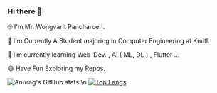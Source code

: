 ### Hi there 👋 ####

🤓 I'm Mr. Wongvarit Pancharoen.

🏫 I'm Currently A Student majoring in Computer Engineering at Kmitl.

🌱 I’m currently learning Web-Dev. , AI ( ML, DL ) , Flutter ...

😄 Have Fun Exploring my Repos.
<!--
**Glairly/Glairly** is a ✨ _special_ ✨ repository because its `README.md` (this file) appears on your GitHub profile.

Here are some ideas tnameo get you started:

- 🔭 I’m currently working on ...
- 🌱 I’m currently learning ...
- 👯 I’m looking to collaborate on ...
- 🤔 I’m looking for help with ...
- 💬 Ask me about ...
- 📫 How to reach me: ...
- 😄 Pronouns: ...
- ⚡ Fun fact: ...
-->
![Anurag's GitHub stats](https://github-readme-stats.vercel.app/api?username=Glairly&show_icons=true&theme=radical) \n
[![Top Langs](https://github-readme-stats.vercel.app/api/top-langs/?username=Glairly&layout=compact&theme=radical)](https://github.com/anuraghazra/github-readme-stats)
